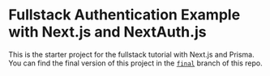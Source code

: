 # Fullstack Authentication Example with Next.js and NextAuth.js

This is the starter project for the fullstack tutorial with Next.js and Prisma. You can find the final version of this
project in the [`final`](https://github.com/prisma/blogr-nextjs-prisma/tree/final) branch of this repo.
